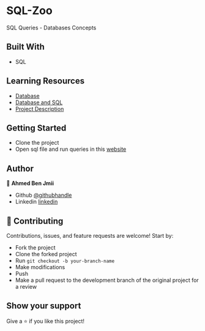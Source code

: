 # SQL-Zoo
SQL Queries - Databases Concepts

## Built With

- SQL

## Learning Resources

- [Database](https://www.theodinproject.com/courses/databases/lessons/databases)
- [Database and SQL](https://www.theodinproject.com/courses/databases/lessons/databases-and-sql)
- [Project Description](https://www.theodinproject.com/courses/databases/lessons/sql)

## Getting Started

- Clone the project
- Open sql file and run queries in this [website](https://sqlzoo.net/)

## Author

👤 **Ahmed Ben Jmii**

- Github [@githubhandle](https://github.com/Ahmed-Benj)
- Linkedin [linkedin](https://www.linkedin.com/in/ahmed-b-05600992/)

## 🤝 Contributing

Contributions, issues, and feature requests are welcome! Start by:

- Fork the project
- Clone the forked project
- Run `git checkout -b your-branch-name`
- Make modifications
- Push
- Make a pull request to the development branch of the original project for a review

## Show your support

Give a ⭐️ if you like this project!
